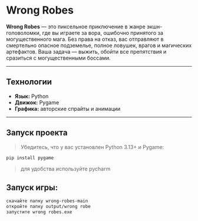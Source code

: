 #  Wrong Robes

**Wrong Robes** — это пиксельное приключение в жанре экшн-головоломки, где вы играете за вора, ошибочно принятого за могущественного мага. Без права на отказ, вас отправляют в смертельно опасное подземелье, полное ловушек, врагов и магических артефактов. Ваша задача — выжить, обойти все препятствия и сразиться с могущественными боссами.

---

## Технологии

- **Язык:** Python  
- **Движок:** Pygame  
- **Графика:** авторские спрайты и анимации  

---

## Запуск проекта

> Убедитесь, что у вас установлен Python 3.13+ и Pygame:

```bash
pip install pygame
```
> для удобства используйте pycharm

## Запуск игры:

```bash
скачайте папку wrong-robes-main
откройте папку output/wrong robe
запустите wrong robes.exe
```
